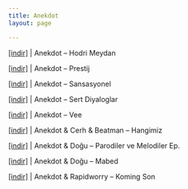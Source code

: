 ```yaml
---
title: Anekdot
layout: page

---
```

<a href="https://cloud.mail.ru/public/61d963f9d31c/Anekdot%20-%20Hodri%20Meydan" target="_blank">[indir]</a> | Anekdot &#8211; Hodri Meydan

<a href="https://cloud.mail.ru/public/62d5e5c40d3d/Anekdot%20-%20Prestij" target="_blank">[indir]</a> | Anekdot &#8211; Prestij

<a href="https://cloud.mail.ru/public/62bb2881b403/Anekdot%20-%20Sansasyonel" target="_blank">[indir]</a> | Anekdot &#8211; Sansasyonel

<a href="https://cloud.mail.ru/public/bc21479421e0/Anekdot%20-%20Sert%20Diyaloglar" target="_blank">[indir]</a> | Anekdot &#8211; Sert Diyaloglar

<a href="https://cloud.mail.ru/public/46f175d1835d/Anekdot%20-%20Vee" target="_blank">[indir]</a> | Anekdot &#8211; Vee

<a href="https://cloud.mail.ru/public/fe8cfeaf7ada/Anekdot%20%26%20Cerh%20%26%20Beatman%20-%20Hangimiz" target="_blank">[indir]</a> | Anekdot & Cerh & Beatman &#8211; Hangimiz

<a href="https://cloud.mail.ru/public/7154856b2ba3/Anekdot%20%26%20Dogu%20-%20Parodiler%20ve%20Melodiler%20EP" target="_blank">[indir]</a> | Anekdot & Doğu &#8211; Parodiler ve Melodiler Ep.

<a href="https://cloud.mail.ru/public/7d26a9492f04/Anekdot%20%26%20Do%C4%9Fu%20-%20Mabed" target="_blank">[indir]</a> | Anekdot & Doğu &#8211; Mabed

<a href="https://cloud.mail.ru/public/482893c07334/Anekdot%20%26%20Rapidworry%20-%20Komink%20Son" target="_blank">[indir]</a> | Anekdot & Rapidworry &#8211; Koming Son